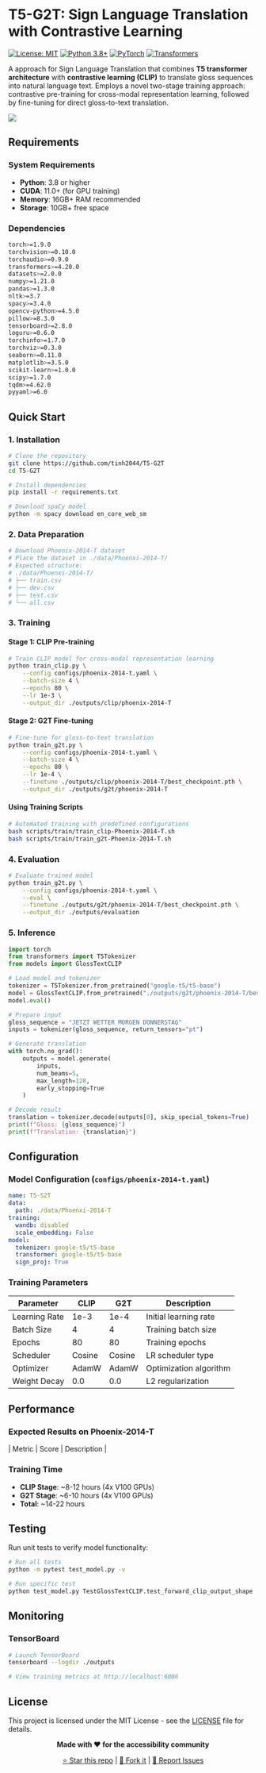 # T5-G2T: Sign Language Translation with Contrastive Learning

[![License: MIT](https://img.shields.io/badge/License-MIT-yellow.svg)](https://opensource.org/licenses/MIT)
[![Python 3.8+](https://img.shields.io/badge/python-3.8+-blue.svg)](https://www.python.org/downloads/release/python-380/)
[![PyTorch](https://img.shields.io/badge/PyTorch-1.9+-ee4c2c.svg)](https://pytorch.org/)
[![Transformers](https://img.shields.io/badge/🤗%20Transformers-4.20+-orange.svg)](https://huggingface.co/transformers/)

A approach for Sign Language Translation that combines **T5 transformer architecture** with **contrastive learning (CLIP)** to translate gloss sequences into natural language text. Employs a novel two-stage training approach: contrastive pre-training for cross-modal representation learning, followed by fine-tuning for direct gloss-to-text translation.

![](./images/t5-g2t.png)

## Requirements

### System Requirements
- **Python**: 3.8 or higher
- **CUDA**: 11.0+ (for GPU training)
- **Memory**: 16GB+ RAM recommended
- **Storage**: 10GB+ free space

### Dependencies
```bash
torch>=1.9.0
torchvision>=0.10.0
torchaudio>=0.9.0
transformers>=4.20.0
datasets>=2.0.0
numpy>=1.21.0
pandas>=1.3.0
nltk>=3.7
spacy>=3.4.0
opencv-python>=4.5.0
pillow>=8.3.0
tensorboard>=2.8.0
loguru>=0.6.0
torchinfo>=1.7.0
torchviz>=0.3.0
seaborn>=0.11.0
matplotlib>=3.5.0
scikit-learn>=1.0.0
scipy>=1.7.0
tqdm>=4.62.0
pyyaml>=6.0
```

## Quick Start

### 1. Installation

```bash
# Clone the repository
git clone https://github.com/tinh2044/T5-G2T
cd T5-G2T

# Install dependencies
pip install -r requirements.txt

# Download spaCy model
python -m spacy download en_core_web_sm
```

### 2. Data Preparation

```bash
# Download Phoenix-2014-T dataset
# Place the dataset in ./data/Phoenxi-2014-T/
# Expected structure:
# ./data/Phoenxi-2014-T/
# ├── train.csv
# ├── dev.csv
# ├── test.csv
# └── all.csv
```

### 3. Training

#### Stage 1: CLIP Pre-training
```bash
# Train CLIP model for cross-modal representation learning
python train_clip.py \
    --config configs/phoenix-2014-t.yaml \
    --batch-size 4 \
    --epochs 80 \
    --lr 1e-3 \
    --output_dir ./outputs/clip/phoenix-2014-T
```

#### Stage 2: G2T Fine-tuning
```bash
# Fine-tune for gloss-to-text translation
python train_g2t.py \
    --config configs/phoenix-2014-t.yaml \
    --batch-size 4 \
    --epochs 80 \
    --lr 1e-4 \
    --finetune ./outputs/clip/phoenix-2014-T/best_checkpoint.pth \
    --output_dir ./outputs/g2t/phoenix-2014-T
```

#### Using Training Scripts
```bash
# Automated training with predefined configurations
bash scripts/train/train_clip-Phoenix-2014-T.sh
bash scripts/train/train_g2t-Phoenix-2014-T.sh
```

### 4. Evaluation

```bash
# Evaluate trained model
python train_g2t.py \
    --config configs/phoenix-2014-t.yaml \
    --eval \
    --finetune ./outputs/g2t/phoenix-2014-T/best_checkpoint.pth \
    --output_dir ./outputs/evaluation
```

### 5. Inference

```python
import torch
from transformers import T5Tokenizer
from models import GlossTextCLIP

# Load model and tokenizer
tokenizer = T5Tokenizer.from_pretrained("google-t5/t5-base")
model = GlossTextCLIP.from_pretrained("./outputs/g2t/phoenix-2014-T/best_checkpoint.pth")
model.eval()

# Prepare input
gloss_sequence = "JETZT WETTER MORGEN DONNERSTAG"
inputs = tokenizer(gloss_sequence, return_tensors="pt")

# Generate translation
with torch.no_grad():
    outputs = model.generate(
        inputs,
        num_beams=5,
        max_length=128,
        early_stopping=True
    )

# Decode result
translation = tokenizer.decode(outputs[0], skip_special_tokens=True)
print(f"Gloss: {gloss_sequence}")
print(f"Translation: {translation}")
```

## Configuration

### Model Configuration (`configs/phoenix-2014-t.yaml`)
```yaml
name: T5-S2T
data:
  path: ./data/Phoenxi-2014-T
training:
  wandb: disabled
  scale_embedding: False
model:
  tokenizer: google-t5/t5-base
  transformer: google-t5/t5-base
  sign_proj: True
```

### Training Parameters
| Parameter | CLIP | G2T | Description |
|-----------|------|-----|-------------|
| Learning Rate | 1e-3 | 1e-4 | Initial learning rate |
| Batch Size | 4 | 4 | Training batch size |
| Epochs | 80 | 80 | Training epochs |
| Scheduler | Cosine | Cosine | LR scheduler type |
| Optimizer | AdamW | AdamW | Optimization algorithm |
| Weight Decay | 0.0 | 0.0 | L2 regularization |

## Performance

### Expected Results on Phoenix-2014-T
| Metric | Score | Description |

### Training Time
- **CLIP Stage**: ~8-12 hours (4x V100 GPUs)
- **G2T Stage**: ~6-10 hours (4x V100 GPUs)
- **Total**: ~14-22 hours

## Testing

Run unit tests to verify model functionality:

```bash
# Run all tests
python -m pytest test_model.py -v

# Run specific test
python test_model.py TestGlossTextCLIP.test_forward_clip_output_shape
```

## Monitoring

### TensorBoard
```bash
# Launch TensorBoard
tensorboard --logdir ./outputs

# View training metrics at http://localhost:6006
```

## License

This project is licensed under the MIT License - see the [LICENSE](LICENSE) file for details.


<div align="center">

**Made with ❤️ for the accessibility community**

[⭐ Star this repo](https://github.com/tinh2044/T5-G2T) | [🍴 Fork it](https://github.com/tinh2044/T5-G2T/fork) | [📝 Report Issues](https://github.com/tinh2044/T5-G2T/issues)

</div>
